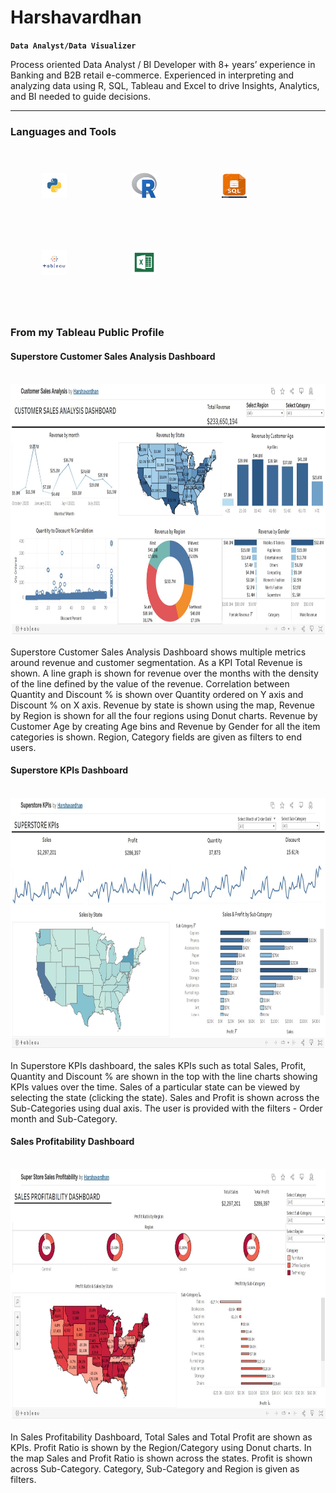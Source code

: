 # Harshavardhan
**`Data Analyst/Data Visualizer`**

Process oriented Data Analyst / BI Developer with 8+ years’ experience in Banking and B2B retail e-commerce. Experienced in interpreting and analyzing data using R, SQL, Tableau and Excel to drive Insights, Analytics, and BI needed to guide decisions.

---
### Languages and Tools

<img src="https://github.com/pharshagowd/pharshagowd/blob/main/Python.png" alt = "R" width="40" height="40" hspace="50" vspace="40"> <img src="https://github.com/pharshagowd/pharshagowd/blob/main/R.png" alt = "R" width="40" height="40" hspace="50" vspace="40"> <img src="https://github.com/pharshagowd/pharshagowd/blob/main/SQL.jpg" width="40" height="40" hspace="50" vspace="40"> <img src="https://github.com/pharshagowd/pharshagowd/blob/main/Tableau.png" width="40" height="40" hspace="50" vspace="40"> <img src="https://github.com/pharshagowd/pharshagowd/blob/main/Microsoft Excel.png" width="40" height="40" hspace="50" vspace="40">

#
### From my Tableau Public Profile

#### Superstore Customer Sales Analysis Dashboard
<br/>
<a href = "https://public.tableau.com/app/profile/pharshavardhan/viz/CustomerSalesAnalysis_16597712690590/CustomerSalesAnalysis"> <img src="https://github.com/pharshagowd/pharshagowd/blob/main/CUSTOMER SALES ANALYSIS.jpg" alt = "CUSTOMER SALES ANALYSIS" width="1500" height="400" > </a><br/><br/>
Superstore Customer Sales Analysis Dashboard shows multiple metrics around revenue and customer segmentation. As a KPI Total Revenue is shown. A line graph is shown for revenue over the months with the density of the line defined by the value of the revenue. Correlation between Quantity and Discount % is shown over Quantity ordered on Y axis and Discount % on X axis. Revenue by state is shown using the map, Revenue by Region is shown for all the four regions using Donut charts. Revenue by Customer Age by creating Age bins and Revenue by Gender for all the item categories is shown. Region, Category fields are given as filters to end users.<br/>


#### Superstore KPIs Dashboard
<br/>
<a href = "https://public.tableau.com/app/profile/pharshavardhan/viz/SuperstoreKPIs_16598812459380/SUPERSTOREKPIs_1">
<img src="https://github.com/pharshagowd/pharshagowd/blob/main/SUPERSTORE KPIs.jpg" alt = "SUPERSTORE KPIs" width="1500" height="400" > </a><br/><br/>
In Superstore KPIs dashboard, the sales KPIs such as total Sales, Profit, Quantity and Discount % are shown in the top with the line charts showing KPIs values over the time. Sales of a particular state can be viewed by selecting the state (clicking the state). Sales and Profit is shown across the Sub-Categories using dual axis. The user is provided with the filters - Order month and Sub-Category.

#### Sales Profitability Dashboard
<br/>
<a href = "https://public.tableau.com/app/profile/pharshavardhan/viz/SuperStoreSalesProfitability_16598067804300/SALESPROFITABILITYDASHBOARD"> <img src="https://github.com/pharshagowd/pharshagowd/blob/main/SALES PROFITABILITY.jpg" alt = "SALES PROFITABILITY" width="1500" height="400" > </a><br/><br/>
In Sales Profitability Dashboard, Total Sales and Total Profit are shown as KPIs. Profit Ratio is shown by the Region/Category using Donut charts. In the map Sales and Profit Ratio is shown across the states. Profit is shown across Sub-Category. Category, Sub-Category and Region is given as filters.

